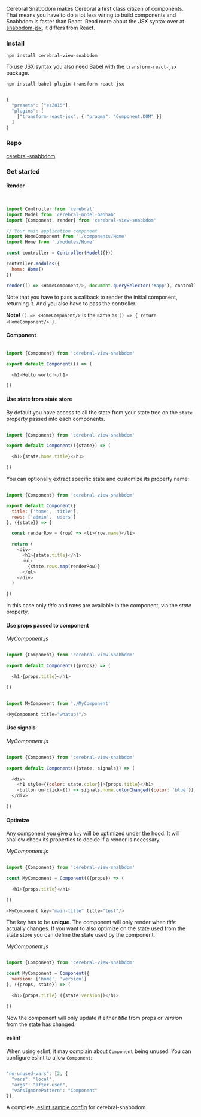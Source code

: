 Cerebral Snabbdom makes Cerebral a first class citizen of components. That means you have to do a lot less wiring to build components and Snabbdom is faster than React. Read more about the JSX syntax over at [snabbdom-jsx](https://github.com/yelouafi/snabbdom-jsx), it differs from React.

### Install
`npm install cerebral-view-snabbdom`

To use JSX syntax you also need Babel with the `transform-react-jsx` package.

`npm install babel-plugin-transform-react-jsx`

```javascript

{
  "presets": ["es2015"],
  "plugins": [
    ["transform-react-jsx", { "pragma": "Component.DOM" }]
  ]
}
```

### Repo
[cerebral-snabbdom](https://github.com/cerebral/cerebral-snabbdom)

### Get started
#### Render

```javascript


import Controller from 'cerebral'
import Model from 'cerebral-model-baobab'
import {Component, render} from 'cerebral-view-snabbdom'

// Your main application component
import HomeComponent from './components/Home'
import Home from './modules/Home'

const controller = Controller(Model({}))

controller.modules({
  home: Home()
})

render(() => <HomeComponent/>, document.querySelector('#app'), controller)
```

Note that you have to pass a callback to render the initial component, returning it. And you also have to pass the controller.

**Note!** `() => <HomeComponent/>` is the same as `() => { return <HomeComponent/> }`.

#### Component

```javascript

import {Component} from 'cerebral-view-snabbdom'

export default Component(() => (

  <h1>Hello world!</h1>

))
```

#### Use state from state store
By default you have access to all the state from your state tree on the `state` property passed into each components.

```javascript

import {Component} from 'cerebral-view-snabbdom'

export default Component(({state}) => (

  <h1>{state.home.title}</h1>

))
```

You can optionally extract specific state and customize its property name:

```javascript

import {Component} from 'cerebral-view-snabbdom'

export default Component({
  title: ['home', 'title'],
  rows: ['admin', 'users']
}, ({state}) => {

  const renderRow = (row) => <li>{row.name}</li>

  return (
    <div>
      <h1>{state.title}</h1>
      <ul>
        {state.rows.map(renderRow)}
      </ul>
    </div>
  )

})
```
In this case only *title* and *rows* are available in the component, via the *state* property.

#### Use props passed to component

*MyComponent.js*
```javascript

import {Component} from 'cerebral-view-snabbdom'

export default Component(({props}) => (

  <h1>{props.title}</h1>

))
```

```javascript

import MyComponent from './MyComponent'

<MyComponent title="whatup!"/>
```

#### Use signals

*MyComponent.js*
```javascript

import {Component} from 'cerebral-view-snabbdom'

export default Component(({state, signals}) => (

  <div>
    <h1 style={{color: state.color}}>{props.title}</h1>
    <button on-click={() => signals.home.colorChanged({color: 'blue'})}>Change color</button>
  </div>

))
```

#### Optimize
Any component you give a `key` will be optimized under the hood. It will shallow check its properties to decide if a render is necessary.

*MyComponent.js*
```javascript

import {Component} from 'cerebral-view-snabbdom'

const MyComponent = Component(({props}) => (

  <h1>{props.title}</h1>

))

<MyComponent key="main-title" title="test"/>
```
The key has to be **unique**. The component will only render when *title* actually changes. If you want to also optimize on the state used from the state store you can define the state used by the component.

*MyComponent.js*
```javascript

import {Component} from 'cerebral-view-snabbdom'

const MyComponent = Component({
  version: ['home', 'version']
}, ({props, state}) => (

  <h1>{props.title} ({state.version})</h1>

))
```
Now the component will only update if either *title* from props or *version* from the state has changed.

#### eslint
When using eslint, it may complain about `Component` being unused. You can configure eslint to allow `Component`:
```javascript

"no-unused-vars": [2, {
  "vars": "local",
  "args": "after-used",
  "varsIgnorePattern": "Component"
}],
```
A complete [.eslint sample config](https://gist.github.com/garth/a812cf7a7b53f083e667) for cerebral-snabbdom.
